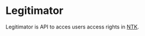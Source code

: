 # Legitimator

Legitimator is API to acces users access rights in [NTK]().


[NTK]: http://techlib.cz/
